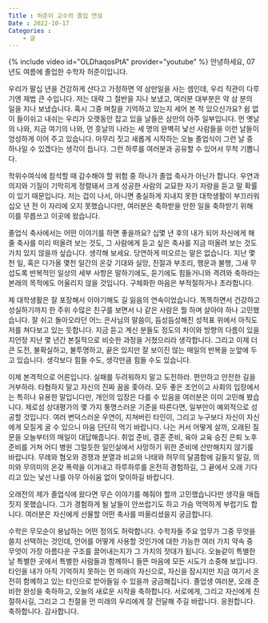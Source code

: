 ```yaml
---
Title : 허준이 교수의 졸업 연설
Date : 2022-10-17
Categories : 
    - 글
---
```


{% include video id="OLDhaqosPtA" provider="youtube" %}
안녕하세요, 07년도 여름에 졸업한 수학자 허준이입니다.

우리가 팔십 년을 건강하게 산다고 가정하면 약 삼만일을 사는 셈인데, 우리 직관이 다루기엔 제법 큰 수입니다. 저는 대략 그 절반을 지나 보냈고, 여러분 대부분은 약 삼 분의 일을 지나 보냈습니다. 혹시 그중 며칠을 기억하고 있는지 세어 본 적 있으신가요? 쉼 없이 들이쉬고 내쉬는 우리가 오랫동안 잡고 있을 날들은 삼만의 아주 일부입니다. 먼 옛날의 나와, 지금 여기의 나와, 먼 훗날의 나라는 세 명의 완벽히 낯선 사람들을 이런 날들이 엉성하게 이어 주고 있습니다. 마무리 짓고 새롭게 시작하는 오늘 졸업식이 그런 날 중 하나일 수 있겠다는 생각이 듭니다. 그런 하루를 여러분과 공유할 수 있어서 무척 기쁩니다.

학위수여식에 참석할 때 감수해야 할 위험 중 하나가 졸업 축사가 아닌가 합니다. 우연과 의지와 기질이 기막히게 정렬돼서 크게 성공한 사람의 교묘한 자기 자랑을 듣고 말 확률이 있기 때문입니다. 저는 겁이 나서, 아니면 충실하게 지내지 못한 대학생활이 부끄러워 십오 년 전 이 자리에 오지 못했습니다만, 여러분은 축하받을 만한 일을 축하받기 위해 이를 무릅쓰고 이곳에 왔습니다.

졸업식 축사에서는 어떤 이야기를 하면 좋을까요? 십몇 년 후의 내가 되어 자신에게 해줄 축사를 미리 떠올려 보는 것도, 그 사람에게 듣고 싶은 축사를 지금 떠올려 보는 것도 가치 있지 않을까 싶습니다. 생각해 보세요. 당연하게 떠오르는 말은 없습니다. 지난 몇천 일, 혹은 다가올 몇천 일간의 온갖 기대와 실망, 친절과 부조리, 행운과 불행, 그새 무섭도록 반복적인 일상의 세부 사항은 말하기에도, 듣기에도 힘들거니와 격려와 축하라는 본래의 목적에도 어울리지 않을 것입니다. 구체화한 마음은 부적절하거나 초라합니다.

제 대학생활은 잘 포장해서 이야기해도 길 잃음의 연속이었습니다. 똑똑하면서 건강하고 성실하기까지 한 주위 수많은 친구를 보면서 나 같은 사람은 뭘 하며 살아야 하나 고민했습니다. 잘 쉬고 돌아오라던 어느 은사님의 말씀이, 듬성듬성해진 성적표 위에서 아직도 저를 쳐다보고 있는 듯합니다. 지금 듣고 계신 분들도 정도의 차이와 방향의 다름이 있을지언정 지난 몇 년간 본질적으로 비슷한 과정을 거쳤으리라 생각합니다. 그리고 이제 더 큰 도전, 불확실하고, 불투명하고, 끝은 있지만 잘 보이진 않는 매일의 반복을 눈앞에 두고 있습니다. 생각보다 힘들 수도, 생각만큼 힘들 수도 있습니다.

이제 본격적으로 어른입니다. 실패를 두려워하지 말고 도전하라. 편안하고 안전한 길을 거부하라. 타협하지 말고 자신의 진짜 꿈을 좇아라. 모두 좋은 조언이고 사회의 입장에서는 특히나 유용한 말입니다만, 개인의 입장은 다를 수 있음을 여러분은 이미 고민해 봤습니다. 제로섬 상대평가의 몇 가지 퉁명스러운 기준을 따른다면, 일부만이 예외적으로 성공할 것입니다. 여러 변덕스러운 우연이, 지쳐버린 타인이, 그리고 누구보다 자신이 자신에게 모질게 굴 수 있으니 마음 단단히 먹기 바랍니다. 나는 커서 어떻게 살까, 오래된 질문을 오늘부터의 매일이 대답해줍니다. 취업 준비, 결혼 준비, 육아 교육 승진 은퇴 노후 준비를 거쳐 어디 병원 그럴듯한 일인실에서 사망하기 위한 준비에 산만해지지 않기를 바랍니다. 무례와 혐오와 경쟁과 분열과 비교와 나태와 허무의 달콤함에 길들지 말길, 의미와 무의미의 온갖 폭력을 이겨내고 하루하루를 온전히 경험하길, 그 끝에서 오래 기다리고 있는 낯선 나를 아무 아쉬움 없이 맞이하길 바랍니다.


오래전의 제가 졸업식에 왔다면 무슨 이야기를 해줘야 할까 고민했습니다만 생각을 매듭짓지 못했습니다. 그가 경험하게 될 날들이 안쓰럽기도 하고 가슴 먹먹하게 부럽기도 합니다. 여러분은 자신에게 선물할 어떤 축사를 떠올리셨을지 궁금합니다.

수학은 무모순이 용납하는 어떤 정의도 허락합니다. 수학자들 주요 업무가 그중 무엇을 쓸지 선택하는 것인데, 언어를 어떻게 사용할 것인가에 대한 가능한 여러 가지 약속 중 무엇이 가장 아름다운 구조를 끌어내는지가 그 가치의 잣대가 됩니다. 오늘같이 특별한 날 특별한 곳에서 특별한 사람들과 함께하니 들뜬 마음에 모든 시도가 소중해 보입니다. 타인을 내가 아직 기억하지 못하는 먼 미래의 자신으로, 자신을 잠시지만 지금 여기서 온전히 함께하고 있는 타인으로 받아들일 수 있을까 궁금해집니다. 졸업생 여러분, 오래 준비한 완성을 축하하고, 오늘의 새로운 시작을 축하합니다. 서로에게, 그리고 자신에게 친절하시길, 그리고 그 친절을 먼 미래의 우리에게 잘 전달해 주길 바랍니다. 응원합니다. 축하합니다. 감사합니다.